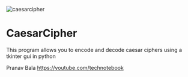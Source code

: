 ![caesarcipher](https://user-images.githubusercontent.com/40372979/129133220-3605f363-9085-4d6a-b9f1-4bc5ff055467.png)
# CaesarCipher

This program allows you to encode and decode caesar ciphers using a tkinter gui in python

Pranav Bala
https://youtube.com/technotebook
